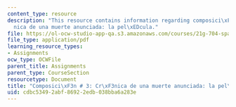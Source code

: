 ```yaml
---
content_type: resource
description: "This resource contains information regarding composici\xF3n # 3: cr\xF3\
  nica de una muerte anunciada: la pel\xEDcula."
file: https://ol-ocw-studio-app-qa.s3.amazonaws.com/courses/21g-704-spanish-iv-spring-2005/cdbc53492abf86922edb038bba6a283e_MIT21G_704S05_guion_instru.pdf
file_type: application/pdf
learning_resource_types:
- Assignments
ocw_type: OCWFile
parent_title: Assignments
parent_type: CourseSection
resourcetype: Document
title: "Composici\xF3n # 3: Cr\xF3nica de una muerte anunciada: la pel\xEDcula"
uid: cdbc5349-2abf-8692-2edb-038bba6a283e
---
```

